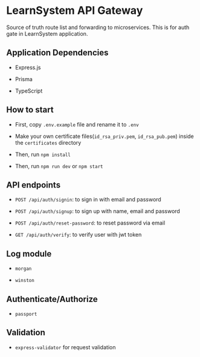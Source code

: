 # LearnSystem API Gateway

Source of truth route list and forwarding to microservices. This is for auth gate in LearnSystem application.

## Application Dependencies

- Express.js

- Prisma

- TypeScript

## How to start

- First, copy `.env.example` file and rename it to `.env`

- Make your own certificate files(`id_rsa_priv.pem`, `id_rsa_pub.pem`) inside the `certificates` directory

- Then, run `npm install`

- Then, run `npm run dev` or `npm start`

## API endpoints

- `POST /api/auth/signin`: to sign in with email and password

- `POST /api/auth/signup`: to sign up with name, email and password

- `POST /api/auth/reset-password`: to reset password via email

- `GET /api/auth/verify`: to verify user with jwt token

## Log module

- `morgan`

- `winston`

## Authenticate/Authorize

- `passport`

## Validation

- `express-validator` for request validation
